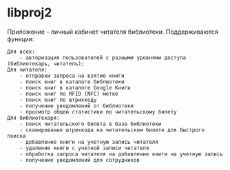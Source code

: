 # libproj2
Приложение - личный кабинет читателя библиотеки. Поддерживаются функции:

	Для всех: 
		- авторизация пользователей с разными уровнями доступа (библиотекарь, читатель);
 	Для читателя: 
		- отправки запроса на взятие книги
		- поиск книг в каталоге библиотеки 
		- поиск книг в каталоге Google Книги
		- поиск книг по RFID (NFC) метке
		- поиск книг по штрихкоду
		- получение уведомлений от библиотеки
		- просмотр общей статистики по читательскому билету
	Для библиотекаря:
		- поиск читательского билета в базе библиотеки
		- сканирование штрихкода на читательском билете для быстрого поиска
		- добавление книги на учетную запись читателя
		- удаление книги с учетной записи читателя
		- обработка запроса читателя на добавление книги на учетную запись
		- получение уведомлений для сотрудников

